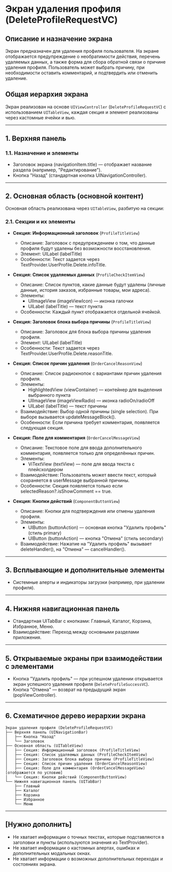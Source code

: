 # Экран удаления профиля (DeleteProfileRequestVC)

## Описание и назначение экрана
Экран предназначен для удаления профиля пользователя. На экране отображается предупреждение о необратимости действия, перечень удаляемых данных, а также форма для сбора обратной связи о причине удаления профиля. Пользователь может выбрать причину, при необходимости оставить комментарий, и подтвердить или отменить удаление.

## Общая иерархия экрана
Экран реализован на основе `UIViewController` (`DeleteProfileRequestVC`) с использованием `UITableView`, каждая секция и элемент реализованы через кастомные ячейки и вью.

---

## 1. Верхняя панель
### 1.1. Назначение и элементы
- Заголовок экрана (navigationItem.title) — отображает название раздела (например, "Редактирование").
- Кнопка "Назад" (стандартная кнопка UINavigationController).

---

## 2. Основная область (основной контент)
Основная область реализована через `UITableView`, разбитую на секции:

### 2.1. Секции и их элементы

- **Секция: Информационный заголовок** (`ProfileTitleView`)
  - Описание: Заголовок с предупреждением о том, что данные профиля будут удалены без возможности восстановления.
  - Элемент: UILabel (labelTitle)
  - Особенности: Текст задается через TextProvider.UserProfile.Delete.infoTitle.

- **Секция: Список удаляемых данных** (`ProfileCheckItemView`)
  - Описание: Список пунктов, какие данные будут удалены (личные данные, история заказов, избранные товары, мои адреса).
  - Элементы:
    - UIImageView (imageViewIcon) — иконка галочки
    - UILabel (labelTitle) — текст пункта
  - Особенности: Каждый пункт отображается отдельной ячейкой.

- **Секция: Заголовок блока выбора причины** (`ProfileTitleView`)
  - Описание: Заголовок для блока выбора причины удаления профиля.
  - Элемент: UILabel (labelTitle)
  - Особенности: Текст задается через TextProvider.UserProfile.Delete.reasonTitle.

- **Секция: Список причин удаления** (`OrderCancelReasonView`)
  - Описание: Список радиокнопок с вариантами причин удаления профиля.
  - Элементы:
    - HighlightedView (viewContainer) — контейнер для выделения выбранного пункта
    - UIImageView (imageViewRadio) — иконка radioOn/radioOff
    - UILabel (labelTitle) — текст причины
  - Взаимодействие: Выбор одной причины (single selection). При выборе вызывается updateMessageBlock().
  - Особенности: Если причина требует комментария, появляется следующая секция.

- **Секция: Поле для комментария** (`OrderCancelMessageView`)
  - Описание: Текстовое поле для ввода дополнительного комментария, появляется только для определённых причин.
  - Элементы:
    - ViTextView (textView) — поле для ввода текста с плейсхолдером
  - Взаимодействие: Пользователь может ввести текст, который сохраняется в userMessage выбранной причины.
  - Особенности: Секция появляется только если selectedReason?.isShowComment == true.

- **Секция: Кнопки действий** (`ComponentButtonView`)
  - Описание: Кнопки для подтверждения или отмены удаления профиля.
  - Элементы:
    - UIButton (buttonAction) — основная кнопка "Удалить профиль" (стиль primary)
    - UIButton (buttonAction) — кнопка "Отмена" (стиль secondary)
  - Взаимодействие: Нажатие на "Удалить профиль" вызывает deleteHandler(), на "Отмена" — cancelHandler().

---

## 3. Всплывающие и дополнительные элементы
- Системные алерты и индикаторы загрузки (например, при удалении профиля).

---

## 4. Нижняя навигационная панель
- Стандартная UITabBar с кнопками: Главный, Каталог, Корзина, Избранное, Меню.
- Взаимодействие: Переход между основными разделами приложения.

---

## 5. Открываемые экраны при взаимодействии с элементами
- Кнопка "Удалить профиль" — при успешном удалении открывается экран успешного удаления профиля (`DeleteProfileSuccessVC`).
- Кнопка "Отмена" — возврат на предыдущий экран (popViewController).

---

## 6. Схематичное дерево иерархии экрана
```
Экран удаления профиля (DeleteProfileRequestVC)
├── Верхняя панель (UINavigationBar)
│   ├── Кнопка "Назад"
│   └── Заголовок
├── Основная область (UITableView)
│   ├── Секция: Информационный заголовок (ProfileTitleView)
│   ├── Секция: Список удаляемых данных (ProfileCheckItemView)
│   ├── Секция: Заголовок блока выбора причины (ProfileTitleView)
│   ├── Секция: Список причин удаления (OrderCancelReasonView)
│   ├── Секция: Поле для комментария (OrderCancelMessageView) [отображается по условию]
│   └── Секция: Кнопки действий (ComponentButtonView)
└── Нижняя навигационная панель (UITabBar)
    ├── Главный
    ├── Каталог
    ├── Корзина
    ├── Избранное
    └── Меню
```

---

## [Нужно дополнить]
- Не хватает информации о точных текстах, которые подставляются в заголовки и пункты (используются значения из TextProvider).
- Не хватает информации о кастомных алертах, ошибках и дополнительных модальных окнах.
- Не хватает информации о возможных дополнительных переходах и состояниях экрана. 